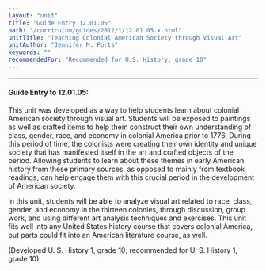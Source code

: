 ```yaml
---
layout: "unit"
title: "Guide Entry 12.01.05"
path: "/curriculum/guides/2012/1/12.01.05.x.html"
unitTitle: "Teaching Colonial American Society through Visual Art"
unitAuthor: "Jennifer M. Ports"
keywords: ""
recommendedFor: "Recommended for U.S. History, grade 10"
---
```

<body>
<hr/>
<h4>
Guide Entry to 12.01.05:
</h4>
<p>
This unit was developed as a way to help students learn about colonial American society through visual art.  Students will be exposed to paintings as well as crafted items to help them construct their own understanding of class, gender, race, and economy in colonial America prior to 1776.  During this period of time, the colonists were creating their own identity and unique society that has manifested itself in the art and crafted objects of the period. Allowing students to learn about these themes in early American history from these primary sources, as opposed to mainly from textbook readings, can help engage them with this crucial period in the development of American society.
</p>
<p>
In this unit, students will be able to analyze visual art related to race, class, gender, and economy in the thirteen colonies, through discussion, group work, and using different art analysis techniques and exercises. This unit fits well into any United States history course that covers colonial America, but parts could fit into an American literature course, as well.
</p>
<p>
(Developed U. S. History 1, grade 10; recommended for U. S. History 1, grade 10)
</p>
</body>